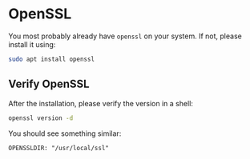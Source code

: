 # OpenSSL

You most probably already have `openssl` on your system. If not, please install it using:

```sh
sudo apt install openssl
```
## Verify OpenSSL

After the installation, please verify the version in a shell: 
```sh
openssl version -d
```

You should see something similar:
```
OPENSSLDIR: "/usr/local/ssl"
```
